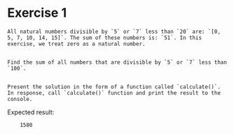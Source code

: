 # Exercise 1

    All natural numbers divisible by `5` or `7` less than `20` are: `[0, 5, 7, 10, 14, 15]`. The sum of these numbers is: `51`. In this exercise, we treat zero as a natural number.


    Find the sum of all numbers that are divisible by `5` or `7` less than `100`.


    Present the solution in the form of a function called `calculate()`. In response, call `calculate()` function and print the result to the console.


Expected result:

```
    1580
```
